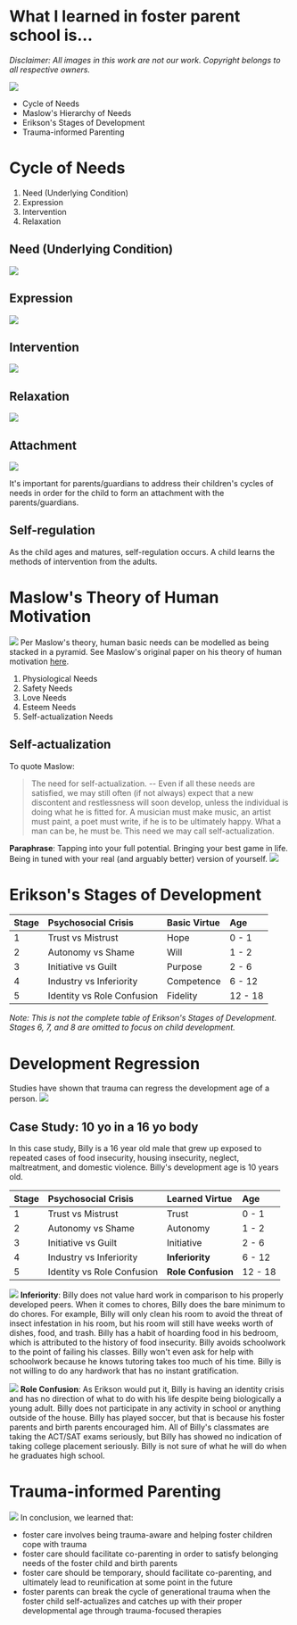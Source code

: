 # What I learned in foster parent school is...

*Disclaimer: All images in this work are not our work.  Copyright belongs to all respective owners.*

![](./fosterparentschool/spongebob-whatilearned.jpeg)

- Cycle of Needs
- Maslow's Hierarchy of Needs
- Erikson's Stages of Development
- Trauma-informed Parenting

# Cycle of Needs

1.  Need (Underlying Condition)
1.  Expression
1.  Intervention
1.  Relaxation

## Need (Underlying Condition)
![](./fosterparentschool/need-attention.jpeg)

## Expression
![](./fosterparentschool/i-need-spongebob.png)

## Intervention
![](./fosterparentschool/patrick-eating.gif)

## Relaxation
![](./fosterparentschool/squidward-relax.gif)

## Attachment
![](./fosterparentschool/spongebob-squidward-attached.gif)

It's important for parents/guardians to address their children's cycles of needs in order for the child to form an attachment with the parents/guardians.

## Self-regulation

As the child ages and matures, self-regulation occurs.  A child learns the methods of intervention from the adults.

# Maslow's Theory of Human Motivation
![](./fosterparentschool/maslow-pyramid.gif)
Per Maslow's theory, human basic needs can be modelled as being stacked in a pyramid.  See Maslow's original paper on his theory of human motivation [here](https://psychclassics.yorku.ca/Maslow/motivation.htm).

1.  Physiological Needs
1.  Safety Needs
1.  Love Needs
1.  Esteem Needs
1.  Self-actualization Needs

## Self-actualization

To quote Maslow:
> The need for self-actualization. -- Even if all these needs are satisfied, we may still often (if not always) expect that a new discontent and restlessness will soon develop, unless the individual is doing what he is fitted for. A musician must make music, an artist must paint, a poet must write, if he is to be ultimately happy. What a man can be, he must be. This need we may call self-actualization.

**Paraphrase**: Tapping into your full potential.  Bringing your best game in life.  Being in tuned with your real (and arguably better) version of yourself.
![](./fosterparentschool/best-day-ever.gif)

# Erikson's Stages of Development
| Stage | Psychosocial Crisis | Basic Virtue | Age |
| :-- | :-- | :-- | :-- |
| 1 | Trust vs Mistrust | Hope | 0 - 1 |
| 2 | Autonomy vs Shame | Will | 1 - 2 |
| 3 | Initiative vs Guilt | Purpose | 2 - 6 |
| 4 | Industry vs Inferiority | Competence | 6 - 12 |
| 5 | Identity vs Role Confusion | Fidelity | 12 - 18 |

_Note: This is not the complete table of Erikson's Stages of Development.  Stages 6, 7, and 8 are omitted to focus on child development._

# Development Regression
Studies have shown that trauma can regress the development age of a person.
![](./fosterparentschool/stewie-griffin-curl-up.gif)

## Case Study: 10 yo in a 16 yo body

In this case study, Billy is a 16 year old male that grew up exposed to repeated cases of food insecurity, housing insecurity, neglect, maltreatment, and domestic violence.  Billy's development age is 10 years old.

| Stage | Psychosocial Crisis | Learned Virtue | Age |
| :-- | :-- | :-- | :-- |
| 1 | Trust vs Mistrust | Trust | 0 - 1 |
| 2 | Autonomy vs Shame | Autonomy | 1 - 2 |
| 3 | Initiative vs Guilt | Initiative | 2 - 6 |
| 4 | Industry vs Inferiority | **Inferiority** | 6 - 12 |
| 5 | Identity vs Role Confusion | **Role Confusion** | 12 - 18 |


![](./fosterparentschool/lazy-day-spongebob.gif)
**Inferiority**: Billy does not value hard work in comparison to his properly developed peers.  When it comes to chores, Billy does the bare minimum to do chores.  For example, Billy will only clean his room to avoid the threat of insect infestation in his room, but his room will still have weeks worth of dishes, food, and trash.  Billy has a habit of hoarding food in his bedroom, which is attributed to the history of food insecurity.  Billy avoids schoolwork to the point of failing his classes.  Billy won't even ask for help with schoolwork because he knows tutoring takes too much of his time.  Billy is not willing to do any hardwork that has no instant gratification.

![](./fosterparentschool/confused-krab.png)
**Role Confusion**:  As Erikson would put it, Billy is having an identity crisis and has no direction of what to do with his life despite being biologically a young adult.  Billy does not participate in any activity in school or anything outside of the house.  Billy has played soccer, but that is because his foster parents and birth parents encouraged him.  All of Billy's classmates are taking the ACT/SAT exams seriously, but Billy has showed no indication of taking college placement seriously.  Billy is not sure of what he will do when he graduates high school.

# Trauma-informed Parenting

![](./fosterparentschool/bivalve-spongebob.gif)
In conclusion, we learned that:

-  foster care involves being trauma-aware and helping foster children cope with trauma
-  foster care should facilitate co-parenting in order to satisfy belonging needs of the foster child and birth parents
-  foster care should be temporary, should facilitate co-parenting, and ultimately lead to reunification at some point in the future
-  foster parents can break the cycle of generational trauma when the foster child self-actualizes and catches up with their proper developmental age through trauma-focused therapies